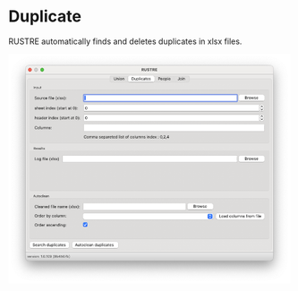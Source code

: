 # Duplicate

RUSTRE automatically finds and deletes duplicates in xlsx files.

![](./img/02_gui_duplicate.png)

